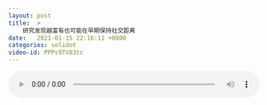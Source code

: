 ```yaml
---
layout: post
title:  >
    研究发现越富有也可能在早期保持社交距离
date:   2021-01-15 22:16:11 +0800
categories: solidot
video-id: PPPs9TV83tc
---
```


<audio src="/assets/37585c4f594bcf88ebc2b04cb2c258ba.mp3" style="width: 100%;" controls></audio>

